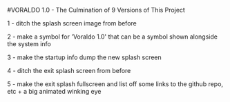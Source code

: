 #VORALDO 1.0 - The Culmination of 9 Versions of This Project

1 - ditch the splash screen image from before


2 - make a symbol for 'Voraldo 1.0' that can be a symbol shown alongside the system info


3 - make the startup info dump the new splash screen


4 - ditch the exit splash screen from before


5 - make the exit splash fullscreen and list off some links to the github repo, etc + a big animated winking eye
